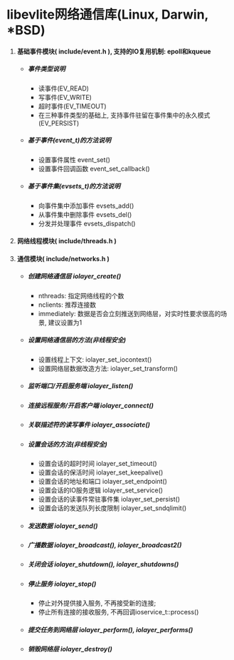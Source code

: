 # libevlite网络通信库(Linux, Darwin, *BSD)

1. #### 基础事件模块( include/event.h ), 支持的IO复用机制: epoll和kqueue

   - ##### 事件类型说明

      - 读事件(EV_READ)
      - 写事件(EV_WRITE)
      - 超时事件(EV_TIMEOUT)
      - 在三种事件类型的基础上, 支持事件驻留在事件集中的永久模式(EV_PERSIST)

   - ##### 基于事件(event_t)的方法说明

      - 设置事件属性 event_set()
      - 设置事件回调函数 event_set_callback()

   - ##### 基于事件集(evsets_t)的方法说明

      - 向事件集中添加事件 evsets_add()
      - 从事件集中删除事件 evsets_del()
      - 分发并处理事件 evsets_dispatch()

2. #### 网络线程模块( include/threads.h )

3. #### 通信模块( include/networks.h )

   - ##### 创建网络通信层 iolayer_create()

     - nthreads: 指定网络线程的个数
     - nclients: 推荐连接数
     - immediately: 数据是否会立刻推送到网络层，对实时性要求很高的场景, 建议设置为1

   - ##### 设置网络通信层的方法(非线程安全)

     - 设置线程上下文: iolayer_set_iocontext()
     - 设置网络层数据改造方法: iolayer_set_transform()

   - ##### 监听端口/开启服务端 iolayer_listen()

   - ##### 连接远程服务/开启客户端 iolayer_connect()

   - ##### 关联描述符的读写事件 iolayer_associate()

   - ##### 设置会话的方法(非线程安全)

     - 设置会话的超时时间 iolayer_set_timeout()
     - 设置会话的保活时间 iolayer_set_keepalive()
     - 设置会话的地址和端口 iolayer_set_endpoint()
     - 设置会话的IO服务逻辑 iolayer_set_service()
     - 设置会话的读事件常驻事件集 iolayer_set_persist()
     - 设置会话的发送队列长度限制 iolayer_set_sndqlimit()

   - ##### 发送数据 iolayer_send()

   - ##### 广播数据 iolayer_broadcast(), iolayer_broadcast2()

   - ##### 关闭会话 iolayer_shutdown(), iolayer_shutdowns()

   - ##### 停止服务 iolayer_stop()

     - 停止对外提供接入服务, 不再接受新的连接;
     - 停止所有连接的接收服务, 不再回调ioservice_t::process()

   - ##### 提交任务到网络层 iolayer_perform(), iolayer_performs()

   - ##### 销毁网络层 iolayer_destroy()

